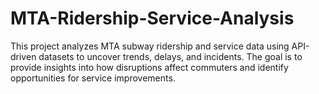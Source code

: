 # MTA-Ridership-Service-Analysis
This project analyzes MTA subway ridership and service data using API-driven datasets to uncover trends, delays, and incidents. The goal is to provide insights into how disruptions affect commuters and identify opportunities for service improvements.

